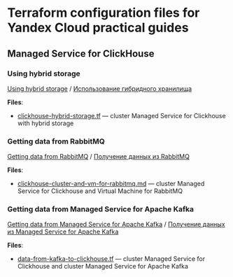 # Terraform configuration files for Yandex Cloud practical guides

## Managed Service for ClickHouse

### Using hybrid storage

[Using hybrid storage](https://cloud.yandex.com/en/docs/managed-clickhouse/tutorials/hybrid-storage) / [Использование гибридного хранилища](https://cloud.yandex.ru/docs/managed-clickhouse/tutorials/hybrid-storage)

**Files**:

* [clickhouse-hybrid-storage.tf](./clickhouse-hybrid-storage.tf) — cluster Managed Service for Clickhouse with hybrid storage

### Getting data from RabbitMQ

[Getting data from RabbitMQ](https://cloud.yandex.com/en/docs/managed-clickhouse/tutorials/fetch-data-from-rabbitmq) / [Получение данных из RabbitMQ](https://cloud.yandex.ru/docs/managed-clickhouse/tutorials/fetch-data-from-rabbitmq)

**Files**:

* [clickhouse-cluster-and-vm-for-rabbitmq.md](./clickhouse-cluster-and-vm-for-rabbitmq.md) — cluster Managed Service for Clickhouse and Virtual Machine for RabbitMQ

### Getting data from Managed Service for Apache Kafka

[Getting data from Managed Service for Apache Kafka](https://cloud.yandex.com/en/docs/managed-clickhouse/tutorials/fetch-data-from-mkf) / [Получение данных из Managed Service for Apache Kafka](https://cloud.yandex.ru/docs/managed-clickhouse/tutorials/fetch-data-from-mkf)

**Files**:

* [data-from-kafka-to-clickhouse.tf](./data-from-kafka-to-clickhouse/data-from-kafka-to-clickhouse.tf) — cluster Managed Service for Clickhouse and cluster Managed Service for Apache Kafka
